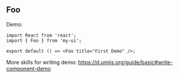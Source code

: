
## Foo

Demo:

```tsx
import React from 'react';
import { Foo } from 'my-ui';

export default () => <Foo title="First Demo" />;
```
<!-- <Alert type="info">
  注意，内部暂时只能编写 HTML
</Alert> -->
More skills for writing demo: https://d.umijs.org/guide/basic#write-component-demo
